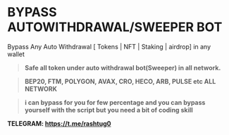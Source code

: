 # BYPASS AUTOWITHDRAWAL/SWEEPER BOT

Bypass Any Auto Withdrawal [ Tokens | NFT | Staking | airdrop] in any wallet



>**Safe all token under auto withdrawal bot(Sweeper) in all network.**

>**BEP20, FTM, POLYGON, AVAX, CRO, HECO, ARB, PULSE etc ALL NETWORK**

>**i can bypass for you for few percentage and you can bypass yourself with the script but you need a bit of coding skill**

**TELEGRAM: https://t.me/rashtug0**


